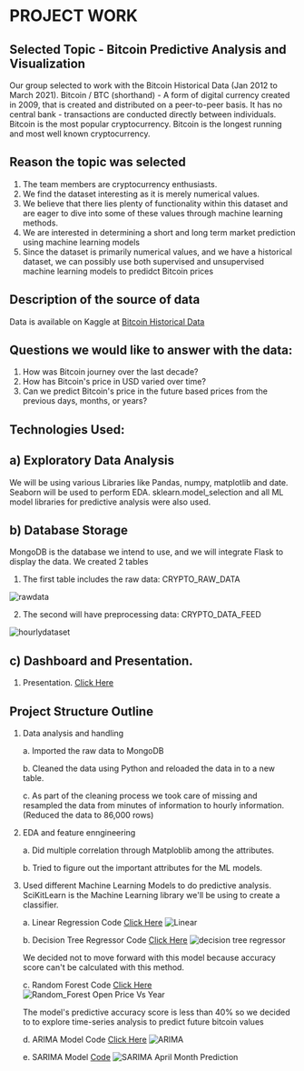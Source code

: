 
# PROJECT WORK

## Selected Topic - Bitcoin Predictive Analysis and Visualization
Our group selected to work with the Bitcoin Historical Data (Jan 2012 to March 2021). Bitcoin / BTC (shorthand) - A form of digital currency created in 2009, that is created and distributed on a peer-to-peer basis. It has no central bank - transactions are conducted directly between individuals. Bitcoin is the most popular cryptocurrency. Bitcoin is the longest running and most well known cryptocurrency. 

## Reason the topic was selected
1) The team members are cryptocurrency enthusiasts.
2) We find the dataset interesting as it is merely numerical values.
3) We believe that there lies plenty of functionality within this dataset and are eager to dive into some of these values through machine learning methods.
4) We are interested in determining a short and long term market prediction using machine learning models
5) Since the dataset is primarily numerical values, and we have a historical dataset, we can possibly use both supervised and unsupervised machine learning models to predidct Bitcoin prices

## Description of the source of data
Data is available on Kaggle at [Bitcoin Historical Data](https://www.kaggle.com/mczielinski/bitcoin-historical-data)

## Questions we would like to answer with the data:
1)  How was Bitcoin journey over the last decade?
2)  How has Bitcoin's price in USD varied over time?
3)  Can we predict Bitcoin's price in the future based prices from the previous days, months, or years? 

## Technologies Used: 

## a) Exploratory Data Analysis
We will be using various Libraries like Pandas, numpy, matplotlib and date. Seaborn will be used to perform EDA. sklearn.model_selection and all ML model libraries for predictive analysis were also used.

## b) Database Storage
MongoDB is the database we intend to use, and we will integrate Flask to display the data.
We created 2 tables
1. The first table includes the raw data: CRYPTO_RAW_DATA

![rawdata](https://user-images.githubusercontent.com/91766890/158105223-d9e80222-9ca7-4325-a1bb-4b303650ea4c.png)

2. The second will have preprocessing data: CRYPTO_DATA_FEED

![hourlydataset](https://user-images.githubusercontent.com/91766890/158105235-0076686b-845d-4753-9316-7e3ea42ba28c.png)

## c) Dashboard and Presentation.
1. Presentation. [Click Here](https://docs.google.com/presentation/d/1hqEKFD-_s7xPiY4kffiQOeBNFVU4e59aDoc2pJYWI-4/edit#slide=id.g40199f628d_2_149)

## Project Structure Outline
1. Data analysis and handling
   
   a. Imported the raw data to MongoDB
   
   b. Cleaned the data using Python and reloaded the data in to a new table.
   
   c. As part of the cleaning process we took care of missing and resampled the data from minutes of information to hourly information. (Reduced the data to 86,000           rows)
2. EDA and feature enngineering
   
   a. Did multiple correlation through Matploblib among the attributes.
   
   b. Tried to figure out the important attributes for the ML models.
3. Used different Machine Learning Models to do predictive analysis. SciKitLearn is the Machine Learning library we'll be using to create a classifier. 
   
   a. Linear Regression Code [Click Here](https://github.com/JanakPatel18/Bitcoin-Predictive-Analysis-and-Visualization/blob/main/Bitcoin%20Prediction%20with%20Linear%2C%20ARIMA%20%26%20SARIMA%20Model.ipynb)
![Linear](https://user-images.githubusercontent.com/91707734/159720379-8b5773b2-d591-4cff-af3e-60a659356cdc.jpg)

   b. Decision Tree Regressor Code [Click Here](https://github.com/JanakPatel18/Bitcoin-Predictive-Analysis-and-Visualization/blob/main/Decision%20Tree%20Regression%20for%20Bitcoin-Scatter%20Matrix%20with%20KDE%20Plot.ipynb)
   ![decision tree regressor](https://user-images.githubusercontent.com/91707734/159720542-ff435824-951c-4f4f-89a1-fd13740faea5.png)

   We decided not to move forward with this model because accuracy score can't be calculated with this method.
   
   c. Random Forest Code [Click Here](https://github.com/JanakPatel18/Bitcoin-Predictive-Analysis-and-Visualization/blob/main/Bitcoin_TA_RandomForest.ipynb)
 ![Random_Forest Open Price Vs Year](https://user-images.githubusercontent.com/91707734/159720709-aa71c684-4bd4-4ec0-9abe-11654b251a8e.png)
  
   The model's predictive accuracy score is less than 40% so we decided to to explore time-series analysis to predict future bitcoin values

   d. ARIMA Model Code [Click Here](https://github.com/JanakPatel18/Bitcoin-Predictive-Analysis-and-Visualization/blob/main/Bitcoin%20Prediction%20with%20Linear%2C%20ARIMA%20%26%20SARIMA%20Model.ipynb)
  ![ARIMA](https://user-images.githubusercontent.com/91707734/159720844-3f644e8a-2354-4313-b5ec-a22f6a057415.png)

   e. SARIMA Model [Code](https://github.com/JanakPatel18/Bitcoin-Predictive-Analysis-and-Visualization/blob/main/Bitcoin%20Prediction%20with%20Linear%2C%20ARIMA%20%26%20SARIMA%20Model.ipynb)
![SARIMA April Month Prediction](https://user-images.githubusercontent.com/91707734/159722402-bd01f314-0996-44e4-a5e6-e819c9c1fe7f.jpg)
